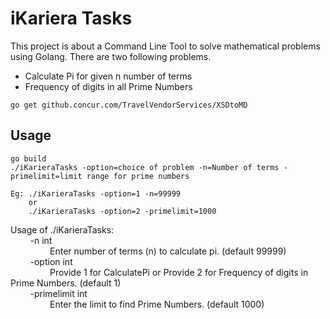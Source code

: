 # iKariera Tasks

This project is about a Command Line Tool to solve mathematical problems using Golang. There are two following problems.
  * Calculate Pi for given n number of terms
  * Frequency of digits in all Prime Numbers

```
go get github.concur.com/TravelVendorServices/XSDtoMD
```

## Usage

```
go build
./iKarieraTasks -option=choice of problem -n=Number of terms -primelimit=limit range for prime numbers

Eg: ./iKarieraTasks -option=1 -n=99999
    or
    ./iKarieraTasks -option=2 -primelimit=1000
```
Usage of ./iKarieraTasks:</br>
  &nbsp;&nbsp;&nbsp;&nbsp;&nbsp;&nbsp;&nbsp;&nbsp;-n int </br>
  &nbsp;&nbsp;&nbsp;&nbsp;&nbsp;&nbsp;&nbsp;&nbsp;&nbsp;&nbsp;&nbsp;&nbsp;&nbsp;&nbsp;&nbsp;&nbsp;Enter number of terms (n) to calculate pi. (default 99999)</br>
  &nbsp;&nbsp;&nbsp;&nbsp;&nbsp;&nbsp;&nbsp;&nbsp;-option int</br>
  &nbsp;&nbsp;&nbsp;&nbsp;&nbsp;&nbsp;&nbsp;&nbsp;&nbsp;&nbsp;&nbsp;&nbsp;&nbsp;&nbsp;&nbsp;&nbsp;Provide 1 for CalculatePi or
	Provide 2 for Frequency of digits in Prime Numbers. (default 1)</br>
  &nbsp;&nbsp;&nbsp;&nbsp;&nbsp;&nbsp;&nbsp;&nbsp;-primelimit int</br>
  &nbsp;&nbsp;&nbsp;&nbsp;&nbsp;&nbsp;&nbsp;&nbsp;&nbsp;&nbsp;&nbsp;&nbsp;&nbsp;&nbsp;&nbsp;&nbsp;Enter the limit to find Prime Numbers. (default 1000)
